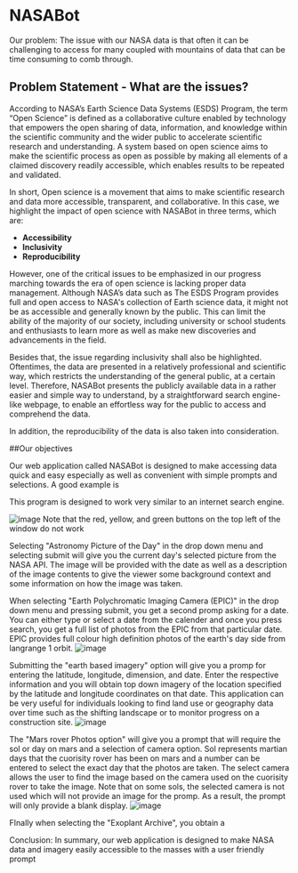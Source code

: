 # NASABot

Our problem: The issue with our NASA data is that often it can be challenging to access for many coupled with mountains of data that can be time consuming to comb through. 

## Problem Statement - What are the issues?

According to NASA’s Earth Science Data Systems (ESDS) Program, the term “Open Science” is defined as a collaborative culture enabled by technology that empowers the open sharing of data, information, and knowledge within the scientific community and the wider public to accelerate scientific research and understanding. A system based on open science aims to make the scientific process as open as possible by making all elements of a claimed discovery readily accessible, which enables results to be repeated and validated.

In short, Open science is a movement that aims to make scientific research and data more accessible, transparent, and collaborative. In this case, we highlight the impact of open science with NASABot in three terms, which are: 


* **Accessibility**
* **Inclusivity**
* **Reproducibility**

However, one of the critical issues to be emphasized in our progress marching towards the era of open science is lacking proper data management. Although NASA’s data such as The ESDS Program provides full and open access to NASA's collection of Earth science data, it might not be as accessible and generally known by the public. This can limit the ability of the majority of our society, including university or school students and enthusiasts to learn more as well as make new discoveries and advancements in the field. 

Besides that, the issue regarding inclusivity shall also be highlighted. Oftentimes, the data are presented in a relatively professional and scientific way, which restricts the understanding of the general public, at a certain level. Therefore, NASABot presents the publicly available data in a rather easier and simple way to understand, by a straightforward search engine-like webpage, to enable an effortless way for the public to access and comprehend the data. 

In addition, the reproducibility of the data is also taken into consideration. 


##Our objectives

Our web application called NASABot is designed to make accessing data quick and easy especially as well as convenient with simple prompts and selections. A good example is 


This program is designed to work very similar to an internet search engine.

![image](https://github.com/Prithwis-2023/NASABot/assets/77130205/772d4f08-eaeb-466d-b134-0684eefed710)
Note that the red, yellow, and green buttons on the top left of the window do not work


Selecting "Astronomy Picture of the Day" in the drop down menu and selecting submit will give you the current day's selected picture from the NASA API. The image will be provided with the date as well as a description of the image contents to give the viewer some background context and some information on how the image was taken. 


When selecting "Earth Polychromatic Imaging Camera (EPIC)" in the drop down menu and pressing submit, you get a second promp asking for a date. You can either type or select a date from the calender and once you press search, you get a full list of photos from the EPIC from that particular date. EPIC provides full colour high definition photos of the earth's day side from langrange 1 orbit.
![image](https://github.com/Prithwis-2023/NASABot/assets/77130205/4f9d711d-7243-4d5d-beec-4f6dd5d4a151)


Submitting the "earth based imagery" option will give you a promp for entering the latitude, longitude, dimension, and date. Enter the respective information and you will obtain top down imagery of the location specified by the latitude and longitude coordinates on that date. This application can be very useful for individuals looking to find land use or geography data over time such as the shifting landscape or to monitor progress on a construction site. 
![image](https://github.com/Prithwis-2023/NASABot/assets/77130205/27ba5cac-c1db-4e9f-9bc0-4a0b11f75de4)


The "Mars rover Photos option" will give you a prompt that will require the sol or day on mars and a selection of camera option. Sol represents martian days that the cuorisity rover has been on mars and a number can be entered to select the exact day that the photos are taken. The select camera allows the user to find the image based on the camera used on the cuorisity rover to take the image. Note that on some sols, the selected camera is not used which will not provide an image for the promp. As a result, the prompt will only provide a blank display. 
![image](https://github.com/Prithwis-2023/NASABot/assets/77130205/78f0751c-48c0-4773-abd4-4d3733b92d41)


FInally when selecting the "Exoplant Archive", you obtain a 


Conclusion: In summary, our web application is designed to make NASA data and imagery easily accessible to the masses with a user friendly prompt
